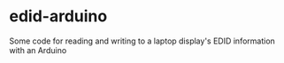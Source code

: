# edid-arduino
Some code for reading and writing to a laptop display's EDID information with an Arduino
